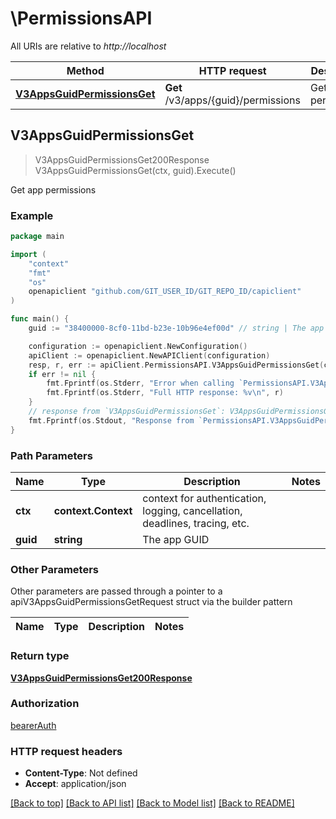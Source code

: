 # \PermissionsAPI

All URIs are relative to *http://localhost*

Method | HTTP request | Description
------------- | ------------- | -------------
[**V3AppsGuidPermissionsGet**](PermissionsAPI.md#V3AppsGuidPermissionsGet) | **Get** /v3/apps/{guid}/permissions | Get app permissions



## V3AppsGuidPermissionsGet

> V3AppsGuidPermissionsGet200Response V3AppsGuidPermissionsGet(ctx, guid).Execute()

Get app permissions



### Example

```go
package main

import (
	"context"
	"fmt"
	"os"
	openapiclient "github.com/GIT_USER_ID/GIT_REPO_ID/capiclient"
)

func main() {
	guid := "38400000-8cf0-11bd-b23e-10b96e4ef00d" // string | The app GUID

	configuration := openapiclient.NewConfiguration()
	apiClient := openapiclient.NewAPIClient(configuration)
	resp, r, err := apiClient.PermissionsAPI.V3AppsGuidPermissionsGet(context.Background(), guid).Execute()
	if err != nil {
		fmt.Fprintf(os.Stderr, "Error when calling `PermissionsAPI.V3AppsGuidPermissionsGet``: %v\n", err)
		fmt.Fprintf(os.Stderr, "Full HTTP response: %v\n", r)
	}
	// response from `V3AppsGuidPermissionsGet`: V3AppsGuidPermissionsGet200Response
	fmt.Fprintf(os.Stdout, "Response from `PermissionsAPI.V3AppsGuidPermissionsGet`: %v\n", resp)
}
```

### Path Parameters


Name | Type | Description  | Notes
------------- | ------------- | ------------- | -------------
**ctx** | **context.Context** | context for authentication, logging, cancellation, deadlines, tracing, etc.
**guid** | **string** | The app GUID | 

### Other Parameters

Other parameters are passed through a pointer to a apiV3AppsGuidPermissionsGetRequest struct via the builder pattern


Name | Type | Description  | Notes
------------- | ------------- | ------------- | -------------


### Return type

[**V3AppsGuidPermissionsGet200Response**](V3AppsGuidPermissionsGet200Response.md)

### Authorization

[bearerAuth](../README.md#bearerAuth)

### HTTP request headers

- **Content-Type**: Not defined
- **Accept**: application/json

[[Back to top]](#) [[Back to API list]](../README.md#documentation-for-api-endpoints)
[[Back to Model list]](../README.md#documentation-for-models)
[[Back to README]](../README.md)

